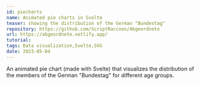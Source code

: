 ```yaml
---
id: piecharts
name: Animated pie charts in Svelte
teaser: showing the distribution of the German "Bundestag"
repository: https://github.com/ScriptRaccoon/Abgeordnete
url: https://abgeordnete.netlify.app/
tutorial:
tags: Data visualization,Svelte,SVG
date: 2023-05-04
---
```


An animated pie chart (made with Svelte) that visualizes the distribution of the members of the German "Bundestag" for different age groups.
